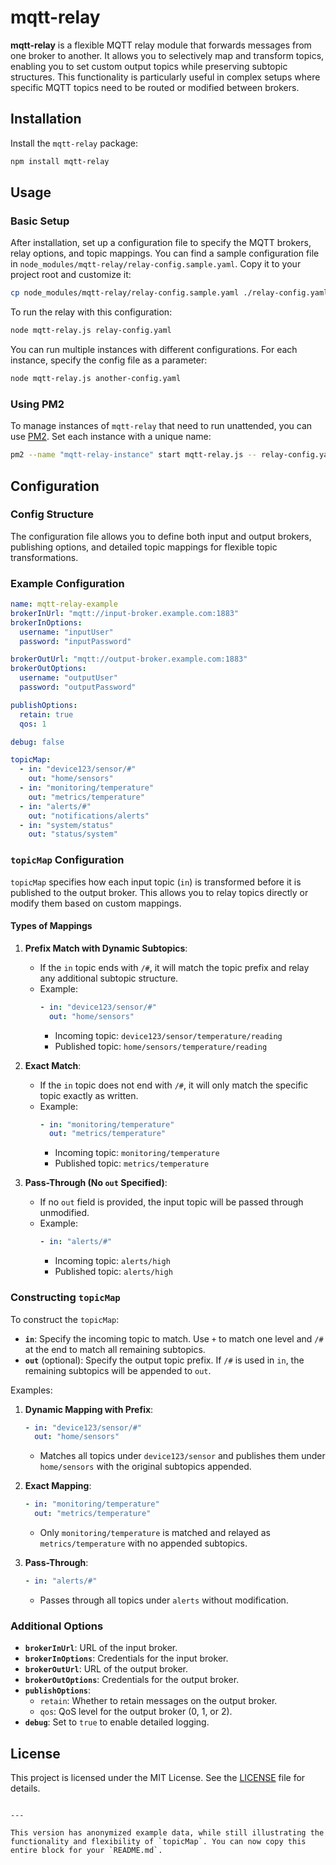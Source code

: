

# mqtt-relay

**mqtt-relay** is a flexible MQTT relay module that forwards messages from one broker to another. It allows you to selectively map and transform topics, enabling you to set custom output topics while preserving subtopic structures. This functionality is particularly useful in complex setups where specific MQTT topics need to be routed or modified between brokers.

## Installation

Install the `mqtt-relay` package:

```bash
npm install mqtt-relay
```

## Usage

### Basic Setup

After installation, set up a configuration file to specify the MQTT brokers, relay options, and topic mappings. You can find a sample configuration file in `node_modules/mqtt-relay/relay-config.sample.yaml`. Copy it to your project root and customize it:

```bash
cp node_modules/mqtt-relay/relay-config.sample.yaml ./relay-config.yaml
```

To run the relay with this configuration:

```bash
node mqtt-relay.js relay-config.yaml
```

You can run multiple instances with different configurations. For each instance, specify the config file as a parameter:

```bash
node mqtt-relay.js another-config.yaml
```

### Using PM2

To manage instances of `mqtt-relay` that need to run unattended, you can use [PM2](https://www.npmjs.com/package/pm2). Set each instance with a unique name:

```bash
pm2 --name "mqtt-relay-instance" start mqtt-relay.js -- relay-config.yaml
```

## Configuration

### Config Structure

The configuration file allows you to define both input and output brokers, publishing options, and detailed topic mappings for flexible topic transformations.

### Example Configuration

```yaml
name: mqtt-relay-example
brokerInUrl: "mqtt://input-broker.example.com:1883"
brokerInOptions:
  username: "inputUser"
  password: "inputPassword"

brokerOutUrl: "mqtt://output-broker.example.com:1883"
brokerOutOptions:
  username: "outputUser"
  password: "outputPassword"

publishOptions:
  retain: true
  qos: 1

debug: false

topicMap:
  - in: "device123/sensor/#"
    out: "home/sensors"
  - in: "monitoring/temperature"
    out: "metrics/temperature"
  - in: "alerts/#"
    out: "notifications/alerts"
  - in: "system/status"
    out: "status/system"
```

### `topicMap` Configuration

`topicMap` specifies how each input topic (`in`) is transformed before it is published to the output broker. This allows you to relay topics directly or modify them based on custom mappings.

#### Types of Mappings

1. **Prefix Match with Dynamic Subtopics**:
   - If the `in` topic ends with `/#`, it will match the topic prefix and relay any additional subtopic structure.
   - Example:
     ```yaml
     - in: "device123/sensor/#"
       out: "home/sensors"
     ```
     - Incoming topic: `device123/sensor/temperature/reading`
     - Published topic: `home/sensors/temperature/reading`

2. **Exact Match**:
   - If the `in` topic does not end with `/#`, it will only match the specific topic exactly as written.
   - Example:
     ```yaml
     - in: "monitoring/temperature"
       out: "metrics/temperature"
     ```
     - Incoming topic: `monitoring/temperature`
     - Published topic: `metrics/temperature`

3. **Pass-Through (No `out` Specified)**:
   - If no `out` field is provided, the input topic will be passed through unmodified.
   - Example:
     ```yaml
     - in: "alerts/#"
     ```
     - Incoming topic: `alerts/high`
     - Published topic: `alerts/high`

### Constructing `topicMap`

To construct the `topicMap`:

- **`in`**: Specify the incoming topic to match. Use `+` to match one level and `/#` at the end to match all remaining subtopics.
- **`out`** (optional): Specify the output topic prefix. If `/#` is used in `in`, the remaining subtopics will be appended to `out`.

Examples:

1. **Dynamic Mapping with Prefix**:
   ```yaml
   - in: "device123/sensor/#"
     out: "home/sensors"
   ```
   - Matches all topics under `device123/sensor` and publishes them under `home/sensors` with the original subtopics appended.

2. **Exact Mapping**:
   ```yaml
   - in: "monitoring/temperature"
     out: "metrics/temperature"
   ```
   - Only `monitoring/temperature` is matched and relayed as `metrics/temperature` with no appended subtopics.

3. **Pass-Through**:
   ```yaml
   - in: "alerts/#"
   ```
   - Passes through all topics under `alerts` without modification.

### Additional Options

- **`brokerInUrl`**: URL of the input broker.
- **`brokerInOptions`**: Credentials for the input broker.
- **`brokerOutUrl`**: URL of the output broker.
- **`brokerOutOptions`**: Credentials for the output broker.
- **`publishOptions`**:
  - `retain`: Whether to retain messages on the output broker.
  - `qos`: QoS level for the output broker (0, 1, or 2).
- **`debug`**: Set to `true` to enable detailed logging.

## License

This project is licensed under the MIT License. See the [LICENSE](./LICENSE) file for details.
```

---

This version has anonymized example data, while still illustrating the functionality and flexibility of `topicMap`. You can now copy this entire block for your `README.md`.